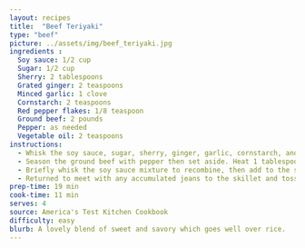 ```yaml
---
layout: recipes
title:  "Beef Teriyaki"
type: "beef"
picture: ../assets/img/beef_teriyaki.jpg
ingredients :
  Soy sauce: 1/2 cup
  Sugar: 1/2 cup
  Sherry: 2 tablespoons
  Grated ginger: 2 teaspoons
  Minced garlic: 1 clove
  Cornstarch: 2 teaspoons
  Red pepper flakes: 1/8 teaspoon
  Ground beef: 2 pounds
  Pepper: as needed
  Vegetable oil: 2 teaspoons
instructions:
  - Whisk the soy sauce, sugar, sherry, ginger, garlic, cornstarch, and red pepper flakes together and set aside.
  - Season the ground beef with pepper then set aside. Heat 1 tablespoon of the oil in a 12 inch nonstick skillet over medium high heat until just smoking. Brown half of the meat, about five minutes, then transfer it to a clean bowl. Repeat with the remaining 1 tablespoon oil and meat.
  - Briefly whisk the soy sauce mixture to recombine, then add to the skillet. Simmer, scraping up any browned bits, until thickened, about two minutes.
  - Returned to meet with any accumulated jeans to the skillet and toss to warm through.
prep-time: 19 min
cook-time: 11 min
serves: 4
source: America's Test Kitchen Cookbook
difficulty: easy
blurb: A lovely blend of sweet and savory which goes well over rice.
---
```

